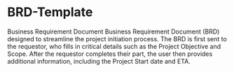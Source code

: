 # BRD-Template
Business Requirement Document
Business Requirement Document (BRD) designed to streamline the project initiation process. The BRD is first sent to the requestor, who fills in critical details such as the Project Objective and Scope. After the requestor completes their part, the user then provides additional information, including the Project Start date and ETA.
